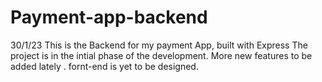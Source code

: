 # Payment-app-backend
30/1/23
This is the Backend for my payment App, built with Express
The project is in the intial phase of the development.
More new features to be added lately .
fornt-end is yet to be designed.

